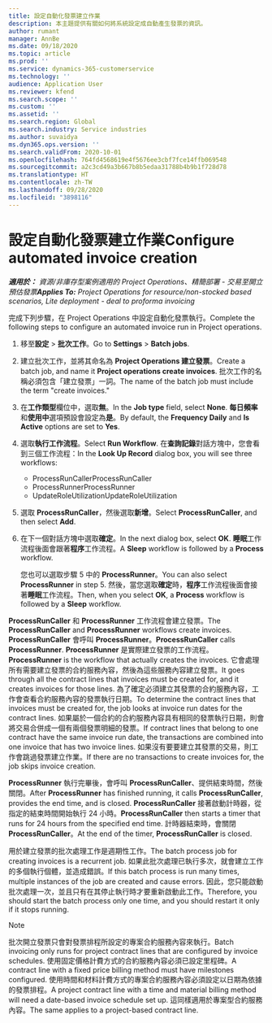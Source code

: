 ```yaml
---
title: 設定自動化發票建立作業
description: 本主題提供有關如何將系統設定成自動產生發票的資訊。
author: rumant
manager: AnnBe
ms.date: 09/18/2020
ms.topic: article
ms.prod: ''
ms.service: dynamics-365-customerservice
ms.technology: ''
audience: Application User
ms.reviewer: kfend
ms.search.scope: ''
ms.custom: ''
ms.assetid: ''
ms.search.region: Global
ms.search.industry: Service industries
ms.author: suvaidya
ms.dyn365.ops.version: ''
ms.search.validFrom: 2020-10-01
ms.openlocfilehash: 764fd4568619e4f5676ee3cbf7fce14ffb069548
ms.sourcegitcommit: a2c3cd49a3b667b8b5edaa31788b4b9b1f728d78
ms.translationtype: HT
ms.contentlocale: zh-TW
ms.lasthandoff: 09/28/2020
ms.locfileid: "3898116"
---
```

# <a name="configure-automated-invoice-creation"></a><span data-ttu-id="7f862-103">設定自動化發票建立作業</span><span class="sxs-lookup"><span data-stu-id="7f862-103">Configure automated invoice creation</span></span>

<span data-ttu-id="7f862-104">_**適用於：** 資源/非庫存型案例適用的 Project Operations、精簡部署 - 交易至開立預估發票_</span><span class="sxs-lookup"><span data-stu-id="7f862-104">_**Applies To:** Project Operations for resource/non-stocked based scenarios, Lite deployment - deal to proforma invoicing_</span></span>

<span data-ttu-id="7f862-105">完成下列步驟，在 Project Operations 中設定自動化發票執行。</span><span class="sxs-lookup"><span data-stu-id="7f862-105">Complete the following steps to configure an automated invoice run in Project operations.</span></span>

1. <span data-ttu-id="7f862-106">移至**設定** \> **批次工作**。</span><span class="sxs-lookup"><span data-stu-id="7f862-106">Go to **Settings** \> **Batch jobs**.</span></span>
2. <span data-ttu-id="7f862-107">建立批次工作，並將其命名為 **Project Operations 建立發票**。</span><span class="sxs-lookup"><span data-stu-id="7f862-107">Create a batch job, and name it **Project operations create invoices**.</span></span> <span data-ttu-id="7f862-108">批次工作的名稱必須包含「建立發票」一詞。</span><span class="sxs-lookup"><span data-stu-id="7f862-108">The name of the batch job must include the term "create invoices."</span></span>
3. <span data-ttu-id="7f862-109">在**工作類型**欄位中，選取**無**。</span><span class="sxs-lookup"><span data-stu-id="7f862-109">In the **Job type** field, select **None**.</span></span> <span data-ttu-id="7f862-110">**每日頻率**和**使用中**選項預設會設定為**是**。</span><span class="sxs-lookup"><span data-stu-id="7f862-110">By default, the **Frequency Daily** and **Is Active** options are set to **Yes**.</span></span>
4. <span data-ttu-id="7f862-111">選取**執行工作流程**。</span><span class="sxs-lookup"><span data-stu-id="7f862-111">Select **Run Workflow**.</span></span> <span data-ttu-id="7f862-112">在**查詢記錄**對話方塊中，您會看到三個工作流程：</span><span class="sxs-lookup"><span data-stu-id="7f862-112">In the **Look Up Record** dialog box, you will see three workflows:</span></span>

    - <span data-ttu-id="7f862-113">ProcessRunCaller</span><span class="sxs-lookup"><span data-stu-id="7f862-113">ProcessRunCaller</span></span>
    - <span data-ttu-id="7f862-114">ProcessRunner</span><span class="sxs-lookup"><span data-stu-id="7f862-114">ProcessRunner</span></span>
    - <span data-ttu-id="7f862-115">UpdateRoleUtilization</span><span class="sxs-lookup"><span data-stu-id="7f862-115">UpdateRoleUtilization</span></span>

5. <span data-ttu-id="7f862-116">選取 **ProcessRunCaller**，然後選取**新增**。</span><span class="sxs-lookup"><span data-stu-id="7f862-116">Select **ProcessRunCaller**, and then select **Add**.</span></span>
6. <span data-ttu-id="7f862-117">在下一個對話方塊中選取**確定**。</span><span class="sxs-lookup"><span data-stu-id="7f862-117">In the next dialog box, select **OK**.</span></span> <span data-ttu-id="7f862-118">**睡眠**工作流程後面會跟著**程序**工作流程。</span><span class="sxs-lookup"><span data-stu-id="7f862-118">A **Sleep** workflow is followed by a **Process** workflow.</span></span>

    <span data-ttu-id="7f862-119">您也可以選取步驟 5 中的 **ProcessRunner**。</span><span class="sxs-lookup"><span data-stu-id="7f862-119">You can also select **ProcessRunner** in step 5.</span></span> <span data-ttu-id="7f862-120">然後，當您選取**確定**時，**程序**工作流程後面會接著**睡眠**工作流程。</span><span class="sxs-lookup"><span data-stu-id="7f862-120">Then, when you select **OK**, a **Process** workflow is followed by a **Sleep** workflow.</span></span>

<span data-ttu-id="7f862-121">**ProcessRunCaller** 和 **ProcessRunner** 工作流程會建立發票。</span><span class="sxs-lookup"><span data-stu-id="7f862-121">The **ProcessRunCaller** and **ProcessRunner** workflows create invoices.</span></span> <span data-ttu-id="7f862-122">**ProcessRunCaller** 會呼叫 **ProcessRunner**。</span><span class="sxs-lookup"><span data-stu-id="7f862-122">**ProcessRunCaller** calls **ProcessRunner**.</span></span> <span data-ttu-id="7f862-123">**ProcessRunner** 是實際建立發票的工作流程。</span><span class="sxs-lookup"><span data-stu-id="7f862-123">**ProcessRunner** is the workflow that actually creates the invoices.</span></span> <span data-ttu-id="7f862-124">它會處理所有需要建立發票的合約服務內容，然後為這些服務內容建立發票。</span><span class="sxs-lookup"><span data-stu-id="7f862-124">It goes through all the contract lines that invoices must be created for, and it creates invoices for those lines.</span></span> <span data-ttu-id="7f862-125">為了確定必須建立其發票的合約服務內容，工作會查看合約服務內容的發票執行日期。</span><span class="sxs-lookup"><span data-stu-id="7f862-125">To determine the contract lines that invoices must be created for, the job looks at invoice run dates for the contract lines.</span></span> <span data-ttu-id="7f862-126">如果屬於一個合約的合約服務內容具有相同的發票執行日期，則會將交易合併成一個有兩個發票明細的發票。</span><span class="sxs-lookup"><span data-stu-id="7f862-126">If contract lines that belong to one contract have the same invoice run date, the transactions are combined into one invoice that has two invoice lines.</span></span> <span data-ttu-id="7f862-127">如果沒有要要建立其發票的交易，則工作會跳過發票建立作業。</span><span class="sxs-lookup"><span data-stu-id="7f862-127">If there are no transactions to create invoices for, the job skips invoice creation.</span></span>

<span data-ttu-id="7f862-128">**ProcessRunner** 執行完畢後，會呼叫 **ProcessRunCaller**、提供結束時間，然後關閉。</span><span class="sxs-lookup"><span data-stu-id="7f862-128">After **ProcessRunner** has finished running, it calls **ProcessRunCaller**, provides the end time, and is closed.</span></span> <span data-ttu-id="7f862-129">**ProcessRunCaller** 接著啟動計時器，從指定的結束時間開始執行 24 小時。</span><span class="sxs-lookup"><span data-stu-id="7f862-129">**ProcessRunCaller** then starts a timer that runs for 24 hours from the specified end time.</span></span> <span data-ttu-id="7f862-130">計時器結束時，會關閉 **ProcessRunCaller**。</span><span class="sxs-lookup"><span data-stu-id="7f862-130">At the end of the timer, **ProcessRunCaller** is closed.</span></span>

<span data-ttu-id="7f862-131">用於建立發票的批次處理工作是週期性工作。</span><span class="sxs-lookup"><span data-stu-id="7f862-131">The batch process job for creating invoices is a recurrent job.</span></span> <span data-ttu-id="7f862-132">如果此批次處理已執行多次，就會建立工作的多個執行個體，並造成錯誤。</span><span class="sxs-lookup"><span data-stu-id="7f862-132">If this batch process is run many times, multiple instances of the job are created and cause errors.</span></span> <span data-ttu-id="7f862-133">因此，您只能啟動批次處理一次，並且只有在其停止執行時才要重新啟動此工作。</span><span class="sxs-lookup"><span data-stu-id="7f862-133">Therefore, you should start the batch process only one time, and you should restart it only if it stops running.</span></span>

> [!NOTE]
> <span data-ttu-id="7f862-134">批次開立發票只會對發票排程所設定的專案合約服務內容來執行。</span><span class="sxs-lookup"><span data-stu-id="7f862-134">Batch invoicing only runs for project contract lines that are configured by invoice schedules.</span></span> <span data-ttu-id="7f862-135">使用固定價格計費方式的合約服務內容必須已設定里程碑。</span><span class="sxs-lookup"><span data-stu-id="7f862-135">A contract line with a fixed price billing method must have milestones configured.</span></span> <span data-ttu-id="7f862-136">使用時間和材料計費方式的專案合約服務內容必須設定以日期為依據的發票排程。</span><span class="sxs-lookup"><span data-stu-id="7f862-136">A project contract line with a time and material billing method will need a date-based invoice schedule set up.</span></span> <span data-ttu-id="7f862-137">這同樣適用於專案型合約服務內容。</span><span class="sxs-lookup"><span data-stu-id="7f862-137">The same applies to a project-based contract line.</span></span>     
